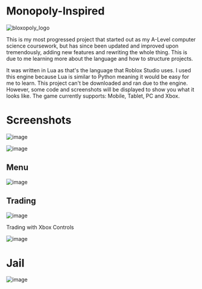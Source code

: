 # Monopoly-Inspired

![bloxopoly_logo](https://github.com/ryanmillard/Monopoly-Remake/assets/110338235/2d1b5c53-9a54-44f5-837f-742d10478345)

This is my most progressed project that started out as my A-Level computer science coursework, but has since been updated and improved upon tremendously, adding new features and rewriting the whole thing. This is due to me learning more about the language and how to structure projects.

It was written in Lua as that's the language that Roblox Studio uses. I used this engine because Lua is similar to Python meaning it would be easy for me to learn. This project can't be downloaded and ran due to the engine. However, some code and screenshots will be displayed to show you what it looks like. The game currently supports: Mobile, Tablet, PC and Xbox.

# Screenshots

![image](https://github.com/ryanmillard/Monopoly-Remake/assets/110338235/edb4aa0a-571c-4485-a09d-23dbd934ac67)

![image](https://github.com/ryanmillard/Monopoly-Remake/assets/110338235/6c4f5708-4470-4951-a532-f18b87e254ec)

## Menu

![image](https://github.com/ryanmillard/Monopoly-Remake/assets/110338235/93236e80-cbf6-4cea-b1c1-5e70325558c1)

## Trading

![image](https://github.com/ryanmillard/Monopoly-Remake/assets/110338235/df958e3e-65e6-44a7-865f-65deb08c4123)

Trading with Xbox Controls

![image](https://github.com/ryanmillard/Monopoly-Remake/assets/110338235/d30310e6-6892-43b8-9c21-c87cfe549430)

# Jail

![image](https://github.com/ryanmillard/Monopoly-Remake/assets/110338235/c5e841b2-e2be-4b5a-845c-3fcaa018a620)

